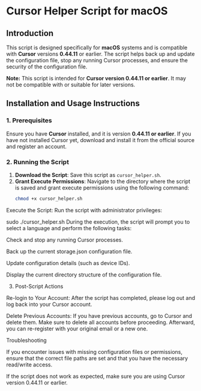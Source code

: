 # Cursor Helper Script for macOS

## Introduction

This script is designed specifically for **macOS** systems and is compatible with **Cursor** versions **0.44.11** or earlier. The script helps back up and update the configuration file, stop any running Cursor processes, and ensure the security of the configuration file.

**Note:** This script is intended for **Cursor version 0.44.11 or earlier**. It may not be compatible with or suitable for later versions.

## Installation and Usage Instructions

### 1. Prerequisites

Ensure you have **Cursor** installed, and it is version **0.44.11 or earlier**. If you have not installed Cursor yet, download and install it from the official source and register an account.

### 2. Running the Script

1. **Download the Script**: Save this script as `cursor_helper.sh`.
2. **Grant Execute Permissions**:
   Navigate to the directory where the script is saved and grant execute permissions using the following command:
   ```bash
   chmod +x cursor_helper.sh
Execute the Script: Run the script with administrator privileges:


sudo ./cursor_helper.sh
During the execution, the script will prompt you to select a language and perform the following tasks:

Check and stop any running Cursor processes.

Back up the current storage.json configuration file.

Update configuration details (such as device IDs).

Display the current directory structure of the configuration file.

3. Post-Script Actions

Re-login to Your Account: After the script has completed, please log out and log back into your Cursor account.

Delete Previous Accounts: If you have previous accounts, go to Cursor and delete them. Make sure to delete all accounts before proceeding. Afterward, you can re-register with your original email or a new one.

Troubleshooting

If you encounter issues with missing configuration files or permissions, ensure that the correct file paths are set and that you have the necessary read/write access.

If the script does not work as expected, make sure you are using Cursor version 0.44.11 or earlier.
